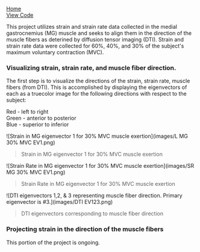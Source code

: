 [Home](https://bcunnane.github.io/)  
[View Code](https://github.com/bcunnane/FAS)

This project utilizes strain and strain rate data collected in the medial gastrocnemius (MG) muscle and seeks to align them in the direction of the muscle fibers as deterined by diffusion tensor imaging (DTI). Strain and strain rate data were collected for 60%, 40%, and 30% of the subject's maximum voluntary contraction (MVC).

### Visualizing strain, strain rate, and muscle fiber direction.

The first step is to visualize the directions of the strain, strain rate, muscle fibers (from DTI). This is accomplished by displaying the eigenvectors of each as a truecolor image for the following directions with respect to the subject:

Red   - left to right  
Green - anterior to posterior  
Blue  - superior to inferior

![Strain in MG eigenvector 1 for 30% MVC muscle exertion](images/L MG 30% MVC EV1.png)
> Strain in MG eigenvector 1 for 30% MVC muscle exertion

![Strain Rate in MG eigenvector 1 for 30% MVC muscle exertion](images/SR MG 30% MVC EV1.png)
> Strain Rate in MG eigenvector 1 for 30% MVC muscle exertion


![DTI eigenvectors 1,2, & 3 representing muscle fiber direction. Primary eigenvector is #3.](images/DTI EV123.png)
> DTI eigenvectors corresponding to muscle fiber direction

### Projecting strain in the direction of the muscle fibers

This portion of the project is ongoing. 
